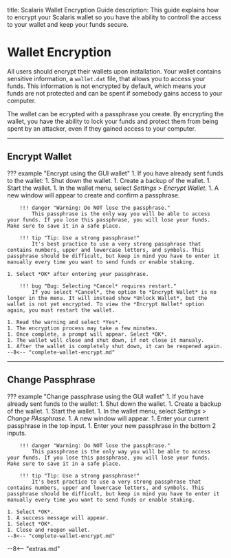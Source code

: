 title: Scalaris Wallet Encryption Guide
description: This guide explains how to encrypt your Scalaris wallet so you have the ability to controll the access to your wallet and keep your funds secure.


# Wallet Encryption
All users should encrypt their wallets upon installation. Your wallet contains sensitive information, a `wallet.dat` file, that allows you to access your funds. This information is not encrypted by default, which means your funds are not protected and can be spent if somebody gains access to your computer.

The wallet can be ecrypted with a passphrase you create. By encrypting the wallet, you have the ability to lock your funds and protect them from being spent by an attacker, even if they gained access to your computer.

---

## Encrypt Wallet

??? example "Encrypt using the GUI wallet"
	1. If you have already sent funds to the wallet:
		1. Shut down the wallet.
		1. Create a backup of the wallet.
	1. Start the wallet.
	1. In the wallet menu, select *Settings* > *Encrypt Wallet*.
	1. A new window will appear to create and confirm a passphrase.
		
		!!! danger "Warning: Do NOT lose the passphrase."
			This passphrase is the only way you will be able to access your funds. If you lose this passphrase, you will lose your funds. Make sure to save it in a safe place.

		!!! tip "Tip: Use a strong passphrase!"
			It's best practice to use a very strong passphrase that contains numbers, upper and lowercase letters, and symbols. This passphrase should be difficult, but keep in mind you have to enter it manually every time you want to send funds or enable staking.

	1. Select *OK* after entering your passphrase.

		!!! bug "Bug: Selecting *Cancel* requires restart."
			If you select *Cancel*, the option to *Encrypt Wallet* is no longer in the menu. It will instead show *Unlock Wallet*, but the wallet is not yet encrypted. To view the *Encrypt Wallet* option again, you must restart the wallet.

	1. Read the warning and select *Yes*.
	1. The encryption process may take a few minutes.
	1. Once complete, a prompt will appear. Select *OK*.
	1. The wallet will close and shut down, if not close it manualy.
	1. After the wallet is completely shut down, it can be reopened again.
	--8<-- "complete-wallet-encrypt.md"

---

## Change Passphrase

??? example "Change passphrase using the GUI wallet"
	1. If you have already sent funds to the wallet:
		1. Shut down the wallet.
		1. Create a backup of the wallet.
	1. Start the wallet.
	1. In the wallet menu, select *Settings* > *Change PAssphrase*.
	1. A new window will appear.
	1. Enter your current passphrase in the top input.
	1. Enter your new passphrase in the bottom 2 inputs.
		
		!!! danger "Warning: Do NOT lose the passphrase."
			This passphrase is the only way you will be able to access your funds. If you lose this passphrase, you will lose your funds. Make sure to save it in a safe place.

		!!! tip "Tip: Use a strong passphrase!"
			It's best practice to use a very strong passphrase that contains numbers, upper and lowercase letters, and symbols. This passphrase should be difficult, but keep in mind you have to enter it manually every time you want to send funds or enable staking.

	1. Select *OK*.
	1. A success message will appear.
	1. Select *OK*.
	1. Close and reopen wallet.
	--8<-- "complete-wallet-encrypt.md"



<script type="text/javascript">
// read instructions for related links in ../snippets/extras.md
var relatedLinks = [];
</script>

--8<-- "extras.md"





